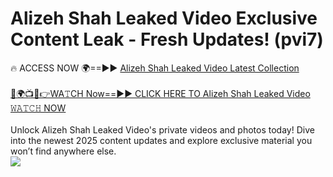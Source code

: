 # Alizeh Shah Leaked Video Exclusive Content Leak - Fresh Updates! (pvi7)

🔥 ACCESS NOW 🌍==►► <a href="https://tinyurl.com/kvy9nzfs" rel="nofollow">Alizeh Shah Leaked Video Latest Collection</a>
<br><br>
[🔴🌍📺📱👉WA𝚃CH Now==►► CLICK HERE TO Alizeh Shah Leaked Video 𝚆𝙰𝚃𝙲𝙷 NOW](https://tinyurl.com/kvy9nzfs)
<br><br>
Unlock Alizeh Shah Leaked Video's private videos and photos today! Dive into the newest 2025 content updates and explore exclusive material you won’t find anywhere else.
<br>
<a href="https://tinyurl.com/kvy9nzfs" rel="nofollow" data-target="animated-image.originalLink"><img src="https://camo.githubusercontent.com/8a4f000d20f83aca3bf7ec5f350d767afa0574a8a352519fd8cfa583a6f93a33/68747470733a2f2f692e696d6775722e636f6d2f644a486b345a712e676966" data-canonical-src="https://i.imgur.com/dJHk4Zq.gif" style="max-width: 100%; display: inline-block;" data-target="animated-image.originalImage"></a>
<br>
